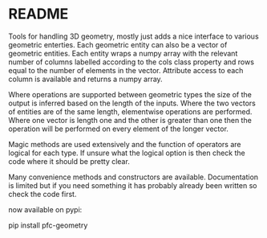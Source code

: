 # README #

Tools for handling 3D geometry, mostly just adds a nice interface to various geometric enterties. Each geometric entity can also be a vector of geometric entities. Each entity wraps a numpy array with the relevant number of columns labelled according to the cols class property and rows equal to the number of elements in the vector. Attribute access to each column is available and returns a numpy array. 

Where operations are supported between geometric types the size of the output is inferred based on the length of the inputs. Where the two vectors of entities are of the same length, elementwise operations are performed. Where one vector is length one and the other is greater than one then the operation will be performed on every element of the longer vector. 

Magic methods are used extensively and the function of operators are logical for each type. If unsure what the logical option is then check the code where it should be pretty clear. 

Many convenience methods and constructors are available. Documentation is limited but if you need something it has probably already been written so check the code first. 


now available on pypi:

pip install pfc-geometry